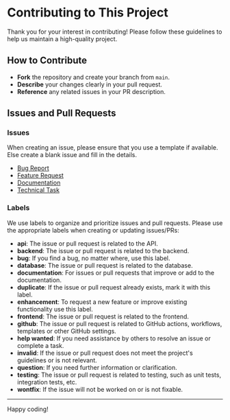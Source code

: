 # Contributing to This Project

Thank you for your interest in contributing! Please follow these guidelines to help us maintain a high-quality project.

## How to Contribute

- **Fork** the repository and create your branch from `main`.
- **Describe** your changes clearly in your pull request.
- **Reference** any related issues in your PR description.

## Issues and Pull Requests

### Issues

When creating an issue, please ensure that you use a template if available. Else create a blank issue and fill in the details.

- [Bug Report](https://github.com/freeCodeCamp-2025-Summer-Hackathon/silver-promise/issues/new?template=BUG-REPORT.yml)
- [Feature Request](https://github.com/freeCodeCamp-2025-Summer-Hackathon/silver-promise/issues/new?template=FEATURE-REQUEST.yml)
- [Documentation](https://github.com/freeCodeCamp-2025-Summer-Hackathon/silver-promise/issues/new?template=DOCUMENTATION.yml)
- [Technical Task](https://github.com/freeCodeCamp-2025-Summer-Hackathon/silver-promise/issues/new?template=TECHNICAL-TASK.yml)

### Labels

We use labels to organize and prioritize issues and pull requests. Please use the appropriate labels when creating or updating issues/PRs:

- **api**: The issue or pull request is related to the API.
- **backend**: The issue or pull request is related to the backend.
- **bug**: If you find a bug, no matter where, use this label.
- **database**: The issue or pull request is related to the database.
- **documentation**: For issues or pull requests that improve or add to the documentation.
- **duplicate**: If the issue or pull request already exists, mark it with this label.
- **enhancement**: To request a new feature or improve existing functionality use this label.
- **frontend**: The issue or pull request is related to the frontend.
- **github**: The issue or pull request is related to GitHub actions, workflows, templates or other GitHub settings.
- **help wanted**: If you need assistance by others to resolve an issue or complete a task.
- **invalid**: If the issue or pull request does not meet the project's guidelines or is not relevant.
- **question**: If you need further information or clarification.
- **testing**: The issue or pull request is related to testing, such as unit tests, integration tests, etc.
- **wontfix**: If the issue will not be worked on or is not fixable.


---
Happy coding!